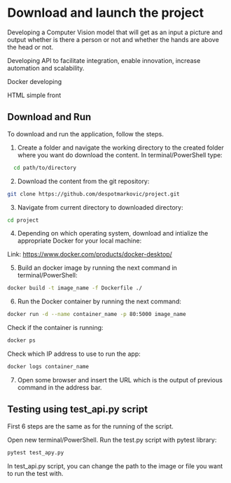 
# Download and launch the project

Developing a Computer Vision model that will get as an input a picture and output whether is there a person or not and whether the hands are above the head or not. 

Developing API to facilitate integration, enable innovation, increase automation and scalability.

Docker developing

HTML simple front



## Download and Run

To download and run the application, follow the steps.

1. Create a folder and navigate the working directory to the created folder where you want do download the content. In terminal/PowerShell type:
```bash
  cd path/to/directory
```
2. Download the content from the git repository:
```bash
git clone https://github.com/despotmarkovic/project.git
```

3. Navigate from current directory to downloaded directory:
```bash
cd project
```

4. Depending on which operating system, download and intialize the appropriate Docker for your local machine:

Link: https://www.docker.com/products/docker-desktop/

5. Build an docker image by running the next command in terminal/PowerShell:
```bash
docker build -t image_name -f Dockerfile ./
```

6. Run the Docker container by running the next command:
```bash
docker run -d --name container_name -p 80:5000 image_name
```
Check if the container is running:
```bash
docker ps
```
Check which IP address to use to run the app:
```bash
docker logs container_name
```

7. Open some browser and insert the URL which is the output of previous command in the address bar.




## Testing using test_api.py script

First 6 steps are the same as for the running of the script.

Open new terminal/PowerShell. Run the test.py script with pytest library:
```bash
pytest test_apy.py
```

In test_api.py script, you can change the path to the image or file you want to run the test with.

